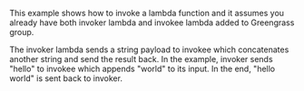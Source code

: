 This example shows how to invoke a lambda function and it assumes you already have both invoker lambda and invokee lambda added to Greengrass group.

The invoker lambda sends a string payload to invokee which concatenates another string and send the result back. 
In the example, invoker sends "hello" to invokee which appends "world" to its input. In the end, "hello world" is sent back to invoker.
